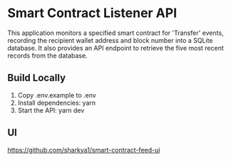 # Smart Contract Listener API

This application monitors a specified smart contract for 'Transfer' events, recording the recipient wallet address and block number into a SQLite database. It also provides an API endpoint to retrieve the five most recent records from the database.

## Build Locally
1. Copy .env.example to .env
2. Install dependencies: yarn
3. Start the API: yarn dev

## UI
https://github.com/sharkya1/smart-contract-feed-ui
